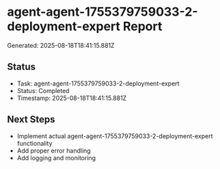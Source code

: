 # agent-agent-1755379759033-2-deployment-expert Report

Generated: 2025-08-18T18:41:15.881Z

## Status
- Task: agent-agent-1755379759033-2-deployment-expert
- Status: Completed
- Timestamp: 2025-08-18T18:41:15.881Z

## Next Steps
- Implement actual agent-agent-1755379759033-2-deployment-expert functionality
- Add proper error handling
- Add logging and monitoring

